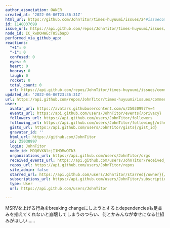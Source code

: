 ```yaml
---
author_association: OWNER
created_at: '2022-06-06T23:36:31Z'
html_url: https://github.com/JohnTitor/times-huyuumi/issues/24#issuecomment-1148037699
id: 1148037699
issue_url: https://api.github.com/repos/JohnTitor/times-huyuumi/issues/24
node_id: IC_kwDOHWEcT85EbapD
performed_via_github_app: 
reactions:
  "+1": 0
  "-1": 0
  confused: 0
  eyes: 0
  heart: 0
  hooray: 0
  laugh: 0
  rocket: 0
  total_count: 0
  url: https://api.github.com/repos/JohnTitor/times-huyuumi/issues/comments/1148037699/reactions
updated_at: '2022-06-06T23:36:31Z'
url: https://api.github.com/repos/JohnTitor/times-huyuumi/issues/comments/1148037699
user:
  avatar_url: https://avatars.githubusercontent.com/u/25030997?v=4
  events_url: https://api.github.com/users/JohnTitor/events{/privacy}
  followers_url: https://api.github.com/users/JohnTitor/followers
  following_url: https://api.github.com/users/JohnTitor/following{/other_user}
  gists_url: https://api.github.com/users/JohnTitor/gists{/gist_id}
  gravatar_id: ''
  html_url: https://github.com/JohnTitor
  id: 25030997
  login: JohnTitor
  node_id: MDQ6VXNlcjI1MDMwOTk3
  organizations_url: https://api.github.com/users/JohnTitor/orgs
  received_events_url: https://api.github.com/users/JohnTitor/received_events
  repos_url: https://api.github.com/users/JohnTitor/repos
  site_admin: false
  starred_url: https://api.github.com/users/JohnTitor/starred{/owner}{/repo}
  subscriptions_url: https://api.github.com/users/JohnTitor/subscriptions
  type: User
  url: https://api.github.com/users/JohnTitor

---
```

MSRVを上げる行為をbreaking changeにしようとするとdependenciesも足並みを揃えてくれないと崩壊してしまうのつらい、何とかみんなが幸せになる仕組みがほしい……